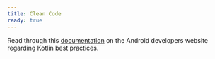 ```yaml
---
title: Clean Code
ready: true
---
```


Read through this [documentation](https://developer.android.com/kotlin/style-guide) on the Android developers website regarding Kotlin best practices.